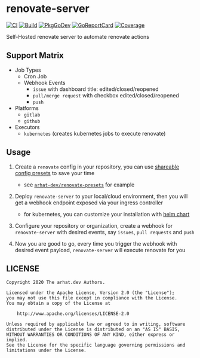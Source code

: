 # renovate-server

[![CI](https://github.com/arhat-dev/renovate-server/workflows/CI/badge.svg)](https://github.com/arhat-dev/renovate-server/actions?query=workflow%3ACI)
[![Build](https://github.com/arhat-dev/renovate-server/workflows/Build/badge.svg)](https://github.com/arhat-dev/renovate-server/actions?query=workflow%3ABuild)
[![PkgGoDev](https://pkg.go.dev/badge/arhat.dev/renovate-server)](https://pkg.go.dev/arhat.dev/renovate-server)
[![GoReportCard](https://goreportcard.com/badge/arhat.dev/renovate-server)](https://goreportcard.com/report/arhat.dev/renovate-server)
[![Coverage](https://badge.arhat.dev/sonar/coverage/arhat-dev_renovate-server?branch=master&token=286c37de99f7407456bafcac06bb04ea)](https://sonar.arhat.dev/dashboard?id=arhat-dev_renovate-server)

Self-Hosted renovate server to automate renovate actions

## Support Matrix

- Job Types
  - Cron Job
  - Webhook Events
    - `issue` with dashboard title: edited/closed/reopened
    - `pull/merge request` with checkbox edited/closed/reopened
    - `push`
- Platforms
  - `gitlab`
  - `github`
- Executors
  - `kubernetes` (creates kubernetes jobs to execute renovate)

## Usage

1. Create a `renovate` config in your repository, you can use [shareable config presets](https://docs.renovatebot.com/config-presets/) to save your time
   - see [`arhat-dev/renovate-presets`](https://github.com/arhat-dev/renovate-presets) for example

2. Deploy `renovate-server` to your local/cloud environment, then you will get a webhook endpoint exposed via your ingress controller
   - for kubernetes, you can customize your installation with [helm chart](./cicd/deploy/charts/renovate-server)

3. Configure your repository or organization, create a webhook for `renovate-server` with desired events, say `issues`, `pull requests` and `push`

4. Now you are good to go, every time you trigger the webhook with desired event payload, `renovate-server` will execute renovate for you

## LICENSE

```text
Copyright 2020 The arhat.dev Authors.

Licensed under the Apache License, Version 2.0 (the "License");
you may not use this file except in compliance with the License.
You may obtain a copy of the License at

    http://www.apache.org/licenses/LICENSE-2.0

Unless required by applicable law or agreed to in writing, software
distributed under the License is distributed on an "AS IS" BASIS,
WITHOUT WARRANTIES OR CONDITIONS OF ANY KIND, either express or implied.
See the License for the specific language governing permissions and
limitations under the License.
```
